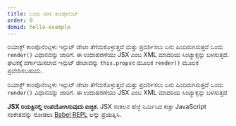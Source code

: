 ```yaml
---
title: ಒಂದು ಸರಳ ಕಾಂಪೊನೆಂಟ್
order: 0
domid: hello-example
---
```


ರಿಯಾಕ್ಟ್ ಕಾಂಪೊನೆಂಟ್ಗಳು ಇನ್ಪುಟ್ ಡೇಟಾ ತೆಗೆದುಕೊಳ್ಳುತ್ತದೆ ಮತ್ತು ಪ್ರದರ್ಶಿಸಲು ಏನು ಹಿಂದಿರುಗಿಸುತ್ತದೆ ಒಂದು `render()` ವಿಧಾನವನ್ನು ಜಾರಿಗೆ. ಈ ಉದಾಹರಣೆಯು JSX ಎಂಬ XML ಮಾದರಿಯ ಸಿಂಟ್ಯಾಕ್ಸನ್ನು ಬಳಸುತ್ತದೆ. ಘಟಕಕ್ಕೆ ವರ್ಗಾಯಿಸಲಾದ ಇನ್ಪುಟ್ ಡೇಟಾವನ್ನು `this.props`ನ ಮೂಲಕ `render()` ಮೂಲಕ ಪ್ರವೇಶಿಸಬಹುದು.

ರಿಯಾಕ್ಟ್ ಕಾಂಪೊನೆಂಟ್ಗಳು ಇನ್ಪುಟ್ ಡೇಟಾ ತೆಗೆದುಕೊಳ್ಳುತ್ತದೆ ಮತ್ತು ಪ್ರದರ್ಶಿಸಲು ಏನು ಹಿಂದಿರುಗಿಸುತ್ತದೆ ಒಂದು `render()` ವಿಧಾನವನ್ನು ಜಾರಿಗೆ. ಈ ಉದಾಹರಣೆಯು JSX ಎಂಬ XML ಮಾದರಿಯ ಸಿಂಟ್ಯಾಕ್ಸನ್ನು ಬಳಸುತ್ತದೆ

**JSX ರಿಯಕ್ಟಿನಲ್ಲಿ ಉಪಯೋಗಿಸುವುದು ಐಚ್ಛಿಕ.** JSX ಸಂಕಲನ ಹೆಜ್ಜೆ ನಿರ್ಮಿಸಿದ ಕಚ್ಚಾ JavaScript ಸಂಕೇತವನ್ನು ನೋಡಲು [Babel REPL](babel://es5-syntax-example) ಅನ್ನು ಪ್ರಯತ್ನಿಸಿ.
